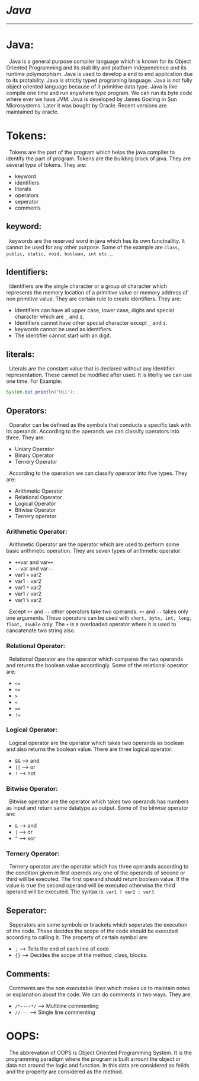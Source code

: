 # ***Java***
---
# Java:
&nbsp; Java is a general purpose compiler language which is known for its Object Oriented Programming and its stability and platform independence and its runtime polymorphism. Java is used to develop a end to end application due to its protability. Java is strictly typed programing language. Java is not fully object oriented language because of it primitive data type. Java is like compile one time and run anywhere type program. We can run its byte code where ever we have JVM. Java is developed by James Gosling in Sun Microsystems. Later it was bought by Oracle. Recent versions are maintained by oracle. 

# Tokens:
&nbsp; Tokens are the part of the program which helps the java compiler to identify the part of program. Tokens are the building block of java. They are several type of tokens. They are:
* keyword
* identifiers
* literals
* operators
* seperator
* comments

## keyword:
&nbsp; keywords are the reserved word in java which has its own functnallity. It cannot be used for any other purpose. Some of the example are `class, public, static, void, boolean, int etc.,`.

## Identifiers:
&nbsp; Identifiers are the single character or a group of character which represents the memory location of a primitive value or memory address of non primitive value. They are certain rule to create identifiers. They are:
* Identifiers can have all upper case, lower case, digits and special character which are `_` and `$`. 
* Identifiers cannot have other special character except `_` and `$`. 
* keywords cannot be used as identifiers. 
* The identifier cannot start with an digit. 

## literals:
&nbsp; Literals are the constant value that is declared without any identifier representation. These cannot be modified after used. It is literlly we can use one time. For Example:
```java
System.out.println("Hii");
```

## Operators:
&nbsp; Operator can be defined as the symbols that conducts a specific task with its operands. According to the operands we can classify operators into three. They are:
* Uniary Operator
* Binary Operator
* Ternery Operator

&nbsp; According to the operation we can classify operator into five types. They are:
* Arithmetic Operator
* Relational Operator
* Logical Operator
* Bitwise Operator
* Ternery operator

### Arithmetic Operator:
&nbsp; Arithmetic Operator are the operator which are used to perform some basic arithmetic operation. They are seven types of arithmetic operator:
* `++`var and var`++`
* `--`var and var`--`
* var1 `+` var2
* var1 `-` var2
* var1 `*` var2
* var1 `/` var2
* var1 `%` var2

&nbsp; Except `++` and `--` other operators take two operands. `++` and `--` takes only one arguments. These operators can be used with `short, byte, int, long, float, double` only. The `+` is a overloaded operator where it is used to cancatenate two string also. 

### Relational Operator:
&nbsp; Relational Operator are the operator which compares the two operands and returns the boolean value accordingly. Some of the relational operator are:
* `<=`
* `>=`
* `>`
* `<`
* `==`
* `!=`

### Logical Operator:
&nbsp; Logical operator are the operator which takes two operands as boolean and also returns the boolean value. There are three logical operator:
* `&&` --> and
* `||` --> or
* `!` --> not

### Bitwise Operator:
&nbsp; Bitwise operator are the operator which takes two operands has numbers as input and return same datatype as output. Some of the bitwise operator are:
* `&` --> and
* `|` --> or
* `^` --> xor

### Ternery Operator:
&nbsp; Ternery operator are the operator which has three operands according to the condition given in first opernds any one of the operands of second or third will be executed. The first operand should return boolean value. If the value is true the second operand will be executed otherwise the third operand will be executed. The syntax is:
`var1 ? var2 : var3`. 

## Seperator:
&nbsp; Seperators are some symbols or brackets which seperates the execution of the code. These decides the scope of the code should be executed according to calling it. The property of certain symbol are:
* `;` --> Tells the end of each line of code. 
* `{}` --> Decides the scope of the method, class, blocks.

## Comments:
&nbsp; Comments are the non executable lines which makes us to maintain notes or explanation about the code. We can do comments in two ways. They are:
* `/*----*/` --> Multiline commenting
* `//---` --> Single line commenting

# OOPS:
&nbsp; The abbrevation of OOPS is Object Oriented Programming System. It is the programming paradigm where the program is built arrount the object or data not around the logic and function. In this data are considered as feilds and the property are considered as the method. 